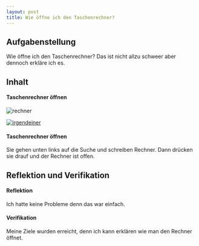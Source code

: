 ```yaml
---
layout: post
title: Wie öffne ich den Taschenrechner?
---
```


## Aufgabenstellung

Wie öffne ich den Taschenrechner? Das ist nicht allzu schweer aber dennoch erkläre ich es.

## Inhalt

#### Taschenrechner öffnen

![rechner](https://i.imgur.com/l8eKyqh.png)

[![irgendeiner](https://iphone-tricks.de/files/2014/01/rechner-wissenschaftlich-1.jpg)](https://www.youtube.com/watch?v=sGxw7ipTrq8)

#### Taschenrechner öffnen

Sie gehen unten links auf die Suche und schreiben Rechner. Dann drücken sie drauf und der Rechner ist offen.


## Reflektion und Verifikation

#### Reflektion

Ich hatte keine Probleme denn das war einfach.

#### Verifikation

Meine Ziele wurden erreicht, denn ich kann erklären wie man den Rechner öffnet.

